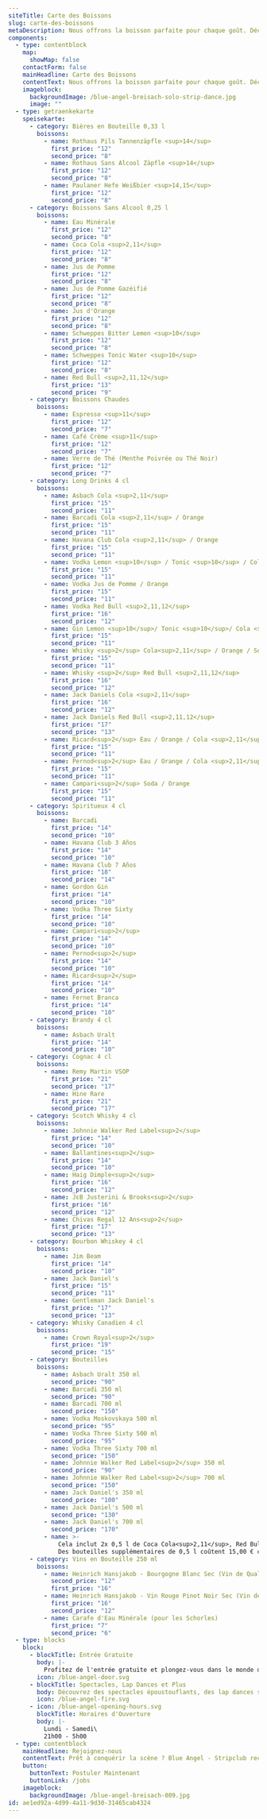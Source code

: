 ```yaml
---
siteTitle: Carte des Boissons
slug: carte-des-boissons
metaDescription: Nous offrons la boisson parfaite pour chaque goût. Découvrez des délices exquis avec notre carte des boissons exquise au Blue Angel.
components:
  - type: contentblock
    map:
      showMap: false
    contactForm: false
    mainHeadline: Carte des Boissons
    contentText: Nous offrons la boisson parfaite pour chaque goût. Découvrez des délices exquis avec notre carte des boissons exquise au Blue Angel.
    imageblock:
      backgroundImage: /blue-angel-breisach-solo-strip-dance.jpg
      image: ""
  - type: getraenkekarte
    speisekarte:
      - category: Bières en Bouteille 0,33 l
        boissons:
          - name: Rothaus Pils Tannenzäpfle <sup>14</sup>
            first_price: "12"
            second_price: "8"
          - name: Rothaus Sans Alcool Zäpfle <sup>14</sup>
            first_price: "12"
            second_price: "8"
          - name: Paulaner Hefe Weißbier <sup>14,15</sup>
            first_price: "12"
            second_price: "8"
      - category: Boissons Sans Alcool 0,25 l
        boissons:
          - name: Eau Minérale
            first_price: "12"
            second_price: "8"
          - name: Coca Cola <sup>2,11</sup>
            first_price: "12"
            second_price: "8"
          - name: Jus de Pomme
            first_price: "12"
            second_price: "8"
          - name: Jus de Pomme Gazéifié
            first_price: "12"
            second_price: "8"
          - name: Jus d'Orange
            first_price: "12"
            second_price: "8"
          - name: Schweppes Bitter Lemon <sup>10</sup>
            first_price: "12"
            second_price: "8"
          - name: Schweppes Tonic Water <sup>10</sup>
            first_price: "12"
            second_price: "8"
          - name: Red Bull <sup>2,11,12</sup>
            first_price: "13"
            second_price: "9"
      - category: Boissons Chaudes
        boissons:
          - name: Espresso <sup>11</sup>
            first_price: "12"
            second_price: "7"
          - name: Café Crème <sup>11</sup>
            first_price: "12"
            second_price: "7"
          - name: Verre de Thé (Menthe Poivrée ou Thé Noir)
            first_price: "12"
            second_price: "7"
      - category: Long Drinks 4 cl
        boissons:
          - name: Asbach Cola <sup>2,11</sup>
            first_price: "15"
            second_price: "11"
          - name: Barcadi Cola <sup>2,11</sup> / Orange
            first_price: "15"
            second_price: "11"
          - name: Havana Club Cola <sup>2,11</sup> / Orange
            first_price: "15"
            second_price: "11"
          - name: Vodka Lemon <sup>10</sup> / Tonic <sup>10</sup> / Cola <sup>2,11</sup>
            first_price: "15"
            second_price: "11"
          - name: Vodka Jus de Pomme / Orange
            first_price: "15"
            second_price: "11"
          - name: Vodka Red Bull <sup>2,11,12</sup>
            first_price: "16"
            second_price: "12"
          - name: Gin Lemon <sup>10</sup>/ Tonic <sup>10</sup>/ Cola <sup>2,11</sup>/ Orange
            first_price: "15"
            second_price: "11"
          - name: Whisky <sup>2</sup> Cola<sup>2,11</sup> / Orange / Soda / Jus de Pomme
            first_price: "15"
            second_price: "11"
          - name: Whisky <sup>2</sup> Red Bull <sup>2,11,12</sup>
            first_price: "16"
            second_price: "12"
          - name: Jack Daniels Cola <sup>2,11</sup>
            first_price: "16"
            second_price: "12"
          - name: Jack Daniels Red Bull <sup>2,11,12</sup>
            first_price: "17"
            second_price: "13"
          - name: Ricard<sup>2</sup> Eau / Orange / Cola <sup>2,11</sup>
            first_price: "15"
            second_price: "11"
          - name: Pernod<sup>2</sup> Eau / Orange / Cola <sup>2,11</sup>
            first_price: "15"
            second_price: "11"
          - name: Campari<sup>2</sup> Soda / Orange
            first_price: "15"
            second_price: "11"
      - category: Spiritueux 4 cl
        boissons:
          - name: Barcadi
            first_price: "14"
            second_price: "10"
          - name: Havana Club 3 Años
            first_price: "14"
            second_price: "10"
          - name: Havana Club 7 Años
            first_price: "18"
            second_price: "14"
          - name: Gordon Gin
            first_price: "14"
            second_price: "10"
          - name: Vodka Three Sixty
            first_price: "14"
            second_price: "10"
          - name: Campari<sup>2</sup>
            first_price: "14"
            second_price: "10"
          - name: Pernod<sup>2</sup>
            first_price: "14"
            second_price: "10"
          - name: Ricard<sup>2</sup>
            first_price: "14"
            second_price: "10"
          - name: Fernet Branca
            first_price: "14"
            second_price: "10"
      - category: Brandy 4 cl
        boissons:
          - name: Asbach Uralt
            first_price: "14"
            second_price: "10"
      - category: Cognac 4 cl
        boissons:
          - name: Remy Martin VSOP
            first_price: "21"
            second_price: "17"
          - name: Hine Rare
            first_price: "21"
            second_price: "17"
      - category: Scotch Whisky 4 cl
        boissons:
          - name: Johnnie Walker Red Label<sup>2</sup>
            first_price: "14"
            second_price: "10"
          - name: Ballantines<sup>2</sup>
            first_price: "14"
            second_price: "10"
          - name: Haig Dimple<sup>2</sup>
            first_price: "16"
            second_price: "12"
          - name: JεB Justerini & Brooks<sup>2</sup>
            first_price: "16"
            second_price: "12"
          - name: Chivas Regal 12 Ans<sup>2</sup>
            first_price: "17"
            second_price: "13"
      - category: Bourbon Whiskey 4 cl
        boissons:
          - name: Jim Beam
            first_price: "14"
            second_price: "10"
          - name: Jack Daniel's
            first_price: "15"
            second_price: "11"
          - name: Gentleman Jack Daniel's
            first_price: "17"
            second_price: "13"
      - category: Whisky Canadien 4 cl
        boissons:
          - name: Crown Royal<sup>2</sup>
            first_price: "19"
            second_price: "15"
      - category: Bouteilles
        boissons:
          - name: Asbach Uralt 350 ml
            second_price: "90"
          - name: Barcadi 350 ml
            second_price: "90"
          - name: Barcadi 700 ml
            second_price: "150"
          - name: Vodka Moskovskaya 500 ml
            second_price: "95"
          - name: Vodka Three Sixty 500 ml
            second_price: "95"
          - name: Vodka Three Sixty 700 ml
            second_price: "150"
          - name: Johnnie Walker Red Label<sup>2</sup> 350 ml
            second_price: "90"
          - name: Johnnie Walker Red Label<sup>2</sup> 700 ml
            second_price: "150"
          - name: Jack Daniel's 350 ml
            second_price: "100"
          - name: Jack Daniel's 500 ml
            second_price: "130"
          - name: Jack Daniel's 700 ml
            second_price: "170"
          - name: >-
              Cela inclut 2x 0,5 l de Coca Cola<sup>2,11</sup>, Red Bull<sup>2,11,12</sup>, Schweppes Bitter Lemon<sup>10</sup>, Schweppes Tonic Water<sup>10</sup>, Jus d'Orange ou Jus de Pomme pour les bouteilles de 0,35 l / 0,5 l, et 3x 0,5 l pour les bouteilles de 0,7 l, gratuitement.
              Des bouteilles supplémentaires de 0,5 l coûtent 15,00 € chacune.
      - category: Vins en Bouteille 250 ml
        boissons:
          - name: Heinrich Hansjakob - Bourgogne Blanc Sec (Vin de Qualité)
            second_price: "12"
            first_price: "16"
          - name: Heinrich Hansjakob - Vin Rouge Pinot Noir Sec (Vin de Qualité)
            first_price: "16"
            second_price: "12"
          - name: Carafe d'Eau Minérale (pour les Schorles)
            first_price: "7"
            second_price: "6"
  - type: blocks
    block:
      - blockTitle: Entrée Gratuite
        body: |-
          Profitez de l'entrée gratuite et plongez-vous dans le monde de Blue Angel - Stripclub.
        icon: /blue-angel-door.svg
      - blockTitle: Spectacles, Lap Dances et Plus
        body: Découvrez des spectacles époustouflants, des lap dances séduisants et des stripteases avec nos filles.
        icon: /blue-angel-fire.svg
      - icon: /blue-angel-opening-hours.svg
        blockTitle: Horaires d'Ouverture
        body: |-
          Lundi - Samedi\
          21h00 - 5h00
  - type: contentblock
    mainHeadline: Rejoignez-nous
    contentText: Prêt à conquérir la scène ? Blue Angel - Stripclub recherche des danseuses talentueuses qui veulent donner vie à leur art avec nous. Faites partie de notre monde séduisant et faites jaillir votre passion sur scène. Postulez dès aujourd'hui pour une carrière passionnante chez Blue Angel.
    button:
      buttonText: Postuler Maintenant
      buttonLink: /jobs
    imageblock:
      backgroundImage: /blue-angel-breisach-009.jpg
id: ae1ed92a-4d99-4a11-9d30-31465cab4324
---
```

